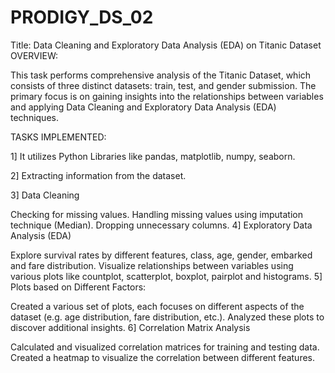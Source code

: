 # PRODIGY_DS_02
Title: Data Cleaning and Exploratory Data Analysis (EDA) on Titanic Dataset
OVERVIEW:

This task performs comprehensive analysis of the Titanic Dataset, which consists of three distinct datasets: train, test, and gender submission. The primary focus is on gaining insights into the relationships between variables and applying Data Cleaning and Exploratory Data Analysis (EDA) techniques.

TASKS IMPLEMENTED:

1] It utilizes Python Libraries like pandas, matplotlib, numpy, seaborn.

2] Extracting information from the dataset.

3] Data Cleaning

Checking for missing values.
Handling missing values using imputation technique (Median).
Dropping unnecessary columns.
4] Exploratory Data Analysis (EDA)

Explore survival rates by different features, class, age, gender, embarked and fare distribution.
Visualize relationships between variables using various plots like countplot, scatterplot, boxplot, pairplot and histograms.
5] Plots based on Different Factors:

Created a various set of plots, each focuses on different aspects of the dataset (e.g. age distribution, fare distribution, etc.).
Analyzed these plots to discover additional insights.
6] Correlation Matrix Analysis

Calculated and visualized correlation matrices for training and testing data.
Created a heatmap to visualize the correlation between different features.
